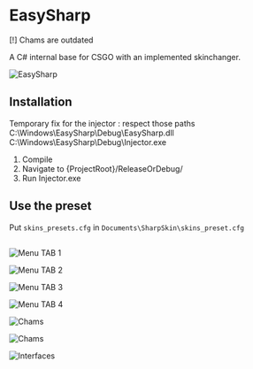 # EasySharp

[!] Chams are outdated

A C# internal base for CSGO with an implemented skinchanger.
 
![EasySharp](https://image.noelshack.com/fichiers/2020/19/6/1589053385-7.jpg)

## Installation

Temporary fix for the injector : respect those paths
C:\\Windows\\EasySharp\\Debug\\EasySharp.dll
C:\\Windows\\EasySharp\\Debug\\Injector.exe


1. Compile
2. Navigate to {ProjectRoot}/ReleaseOrDebug/
3. Run Injector.exe

## Use the preset

Put ```skins_presets.cfg``` in ```Documents\SharpSkin\skins_preset.cfg```

## 

![Menu TAB 1](https://image.noelshack.com/fichiers/2020/19/6/1589053544-2-copy.jpg)

![Menu TAB 2](https://image.noelshack.com/fichiers/2020/19/6/1589053544-1-copy.jpg)

![Menu TAB 3](https://image.noelshack.com/fichiers/2020/19/6/1589053544-3-copy.jpg)

![Menu TAB 4](https://image.noelshack.com/fichiers/2020/19/6/1589053544-4-copy.jpg)

![Chams](https://image.noelshack.com/fichiers/2020/19/6/1589053322-5.png)

![Chams](https://image.noelshack.com/fichiers/2020/19/6/1589053322-6.jpg)

![Interfaces](https://image.noelshack.com/fichiers/2020/19/6/1589054015-8.png)
